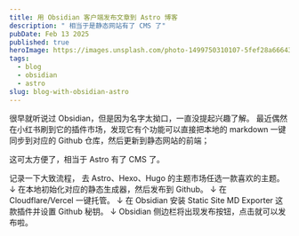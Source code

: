 ```yaml
---
title: 用 Obsidian 客户端发布文章到 Astro 博客
description: " 相当于是静态网站有了 CMS 了"
pubDate: Feb 13 2025
published: true
heroImage: https://images.unsplash.com/photo-1499750310107-5fef28a66643
tags:
  - blog
  - obsidian
  - astro
slug: blog-with-obsidian-astro
---
```

很早就听说过 Obsidian，但是因为名字太拗口，一直没提起兴趣了解。
最近偶然在小红书刷到它的插件市场，发现它有个功能可以直接把本地的 markdown 一键同步到对应的 Github 仓库，然后更新到静态网站的前端；

这可太方便了，相当于 Astro 有了 CMS 了。

记录一下大致流程，
 去 Astro、Hexo、Hugo 的主题市场任选一款喜欢的主题。
 ↓
 在本地初始化对应的静态生成器，然后发布到 Github。
 ↓
 在 Cloudflare/Vercel 一键托管。
 ↓
 在 Obsidian 安装 Static Site MD Exporter 这款插件并设置 Github 秘钥。
↓
Obsidian 侧边栏将出现发布按钮，点击就可以发布啦。